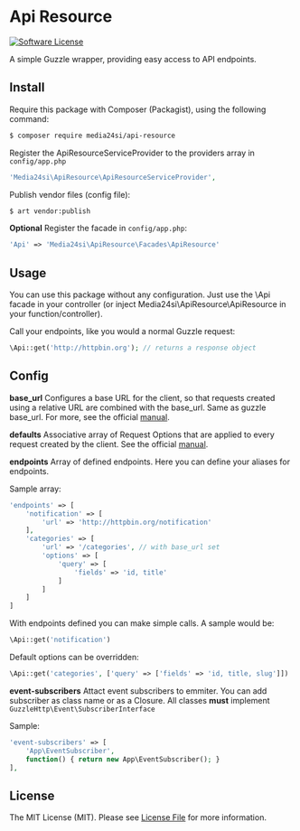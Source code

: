 # Api Resource

[![Software License](https://img.shields.io/badge/license-MIT-brightgreen.svg?style=flat-square)](LICENSE)

A simple Guzzle wrapper, providing easy access to API endpoints.

## Install

Require this package with Composer (Packagist), using the following command:

``` bash
$ composer require media24si/api-resource
```

Register the ApiResourceServiceProvider to the providers array in `config/app.php`

``` php
'Media24si\ApiResource\ApiResourceServiceProvider',
```

Publish vendor files (config file):
``` bash
$ art vendor:publish
```

**Optional**
Register the facade in `config/app.php`:
``` php
'Api' => 'Media24si\ApiResource\Facades\ApiResource'
```

## Usage

You can use this package without any configuration. Just use the \Api facade in your controller (or inject Media24si\ApiResource\ApiResource in your function/controller).

Call your endpoints, like you would a normal Guzzle request:
``` php
\Api::get('http://httpbin.org'); // returns a response object
```

## Config

**base_url**
Configures a base URL for the client, so that requests created using a relative URL are combined with the base_url. Same as guzzle base_url. For more, see the official [manual].

**defaults**
Associative array of Request Options that are applied to every request created by the client. See the official [manual].

**endpoints**
Array of defined endpoints. Here you can define your aliases for endpoints.

Sample array:
``` php
'endpoints' => [
	'notification' => [
		'url' => 'http://httpbin.org/notification'
	],
	'categories' => [
		'url' => '/categories', // with base_url set
		'options' => [
			'query' => [
				'fields' => 'id, title'
			]
		]
	]
]
```

With endpoints defined you can make simple calls. A sample would be: 
``` php
\Api::get('notification')
```

Default options can be overridden: 
``` php
\Api::get('categories', ['query' => ['fields' => 'id, title, slug']])
```

**event-subscribers**
Attact event subscribers to emmiter.
You can add subscriber as class name or as a Closure. All classes **must** implement ```GuzzleHttp\Event\SubscriberInterface```

Sample:
``` php
'event-subscribers' => [
	'App\EventSubscriber',
	function() { return new App\EventSubscriber(); }
],
```

## License

The MIT License (MIT). Please see [License File](LICENSE.md) for more information.

[manual]: http://guzzle.readthedocs.org/en/latest/
